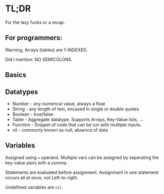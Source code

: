 # TL;DR
For the lazy fucks or a recap.

## For programmers:
Warning, Arrays (tables) are 1-INDEXED.

Did I mention: NO SEMICOLONS.

## Basics


## Datatypes
- Number - any numerical value, always a float
- String - any length of text, encased in single or double quotes
- Boolean - true/false
- Table - Aggregate datatype. Supports Arrays, Key-Value lists, ...
- Function - Snippet of code that can be run with multiple inputs.
- nil - commonly known as null, absence of data

## Variables
Assigned using `=` operand. Multiple vars can be assigned by seperating the key-value pairs with a comma.

Statements are evaluated before assignment. Assignment in one statement occurs all at once, not Left-to-right.

Undefined variables are `nil`.

